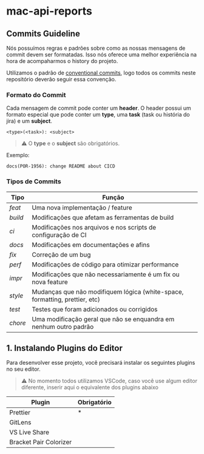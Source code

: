 # mac-api-reports

## Commits Guideline

Nós possuímos regras e padrões sobre como as nossas mensagens de commit devem ser formatadas. Isso nós oferece uma melhor experiência na hora de acompaharmos o history do projeto.

Utilizamos o padrão de [conventional commits](https://www.conventionalcommits.org/), logo todos os commits neste repositório deverão seguir essa convenção.

### Formato do Commit

Cada mensagem de commit pode conter um **header**. O header possui um formato especial que pode conter um **type**, uma **task** (task ou história do jira) e um **subject**.

```
<type>(<task>): <subject>
```

> ⚠️ O **type** e o **subject** são obrigatórios.

Exemplo:

`docs(POR-1956): change README about CICD`

### Tipos de Commits

| Tipo    | Função                                                                      |
| ------- | --------------------------------------------------------------------------- |
| _feat_  | Uma nova implementação / feature                                            |
| _build_ | Modificações que afetam as ferramentas de build                             |
| _ci_    | Modificações nos arquivos e nos scripts de configuração de CI               |
| _docs_  | Modificações em documentações e afins                                       |
| _fix_   | Correção de um bug                                                          |
| _perf_  | Modificações de código para otimizar performance                            |
| _impr_  | Modificações que não necessariamente é um fix ou nova feature               |
| _style_ | Mudanças que não modifiquem lógica (white-space, formatting, prettier, etc) |
| _test_  | Testes que foram adicionados ou corrigidos                                  |
| _chore_ | Uma modificação geral que não se enquandra em nenhum outro padrão           |

## 1. Instalando Plugins do Editor

Para desenvolver esse projeto, você precisará instalar os seguintes plugins no seu editor.

> ⚠️ No momento todos utilizamos VSCode, caso você use algum editor diferente, inserir aqui o equivalente dos plugins abaixo

| Plugin                 | Obrigatório |
| ---------------------- | ----------- |
| Prettier               | \*          |
| GitLens                |             |
| VS Live Share          |             |
| Bracket Pair Colorizer |             |

